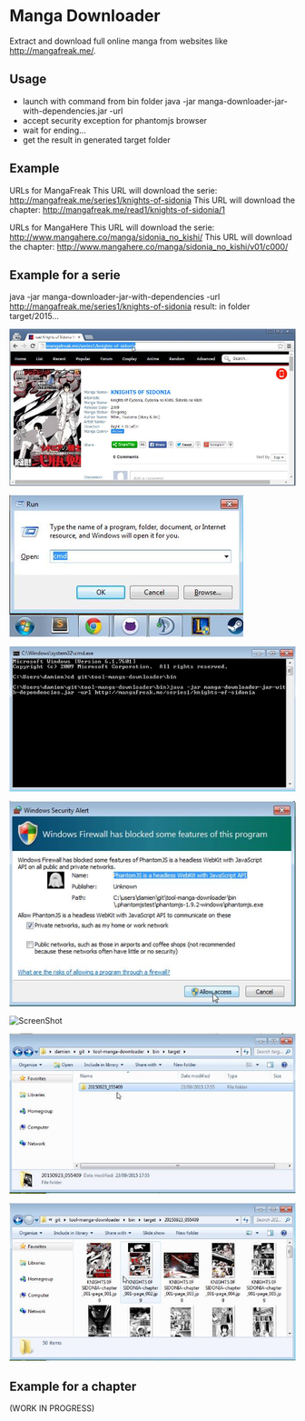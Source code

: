 # Manga Downloader

Extract and download full online manga from websites like http://mangafreak.me/.

## Usage

* launch with command from bin folder
java -jar manga-downloader-jar-with-dependencies.jar -url <serie-url>
* accept security exception for phantomjs browser
* wait for ending...
* get the result in generated target folder


## Example

URLs for MangaFreak
This URL will download the serie: http://mangafreak.me/series1/knights-of-sidonia
This URL will download the chapter: http://mangafreak.me/read1/knights-of-sidonia/1

URLs for MangaHere
This URL will download the serie: http://www.mangahere.co/manga/sidonia_no_kishi/
This URL will download the chapter: http://www.mangahere.co/manga/sidonia_no_kishi/v01/c000/

## Example for a serie

java -jar manga-downloader-jar-with-dependencies -url http://mangafreak.me/series1/knights-of-sidonia
result: in folder target/2015...

![ScreenShot](screenshots/ScreenShot001.jpg)

![ScreenShot](screenshots/ScreenShot002.jpg)

![ScreenShot](screenshots/ScreenShot003.jpg)

![ScreenShot](screenshots/ScreenShot004.jpg)

![ScreenShot](screenshots/ScreenShot005.jpg)

![ScreenShot](screenshots/ScreenShot006.jpg)

![ScreenShot](screenshots/ScreenShot007.jpg)

## Example for a chapter

(WORK IN PROGRESS)
